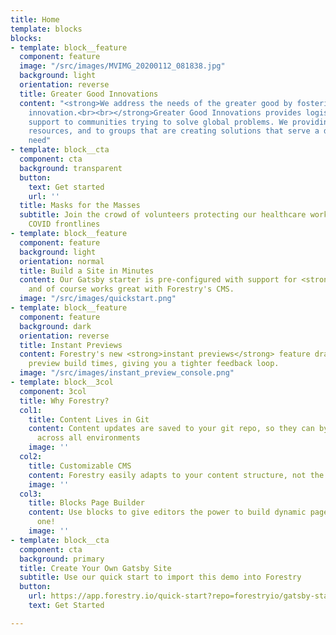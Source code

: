 ```yaml
---
title: Home
template: blocks
blocks:
- template: block__feature
  component: feature
  image: "/src/images/MVIMG_20200112_081838.jpg"
  background: light
  orientation: reverse
  title: Greater Good Innovations
  content: "<strong>We address the needs of the greater good by fostering thoughtful
    innovation.<br><br></strong>Greater Good Innovations provides logistics and engineering
    support to communities trying to solve global problems. We providing training,
    resources, and to groups that are creating solutions that serve a dire community
    need"
- template: block__cta
  component: cta
  background: transparent
  button:
    text: Get started
    url: ''
  title: Masks for the Masses
  subtitle: Join the crowd of volunteers protecting our healthcare workers at the
    COVID frontlines
- template: block__feature
  component: feature
  background: light
  orientation: normal
  title: Build a Site in Minutes
  content: Our Gatsby starter is pre-configured with support for <strong>markdown</strong>,
    and of course works great with Forestry's CMS.
  image: "/src/images/quickstart.png"
- template: block__feature
  component: feature
  background: dark
  orientation: reverse
  title: Instant Previews
  content: Forestry's new <strong>instant previews</strong> feature dramatically reduces
    preview build times, giving you a tighter feedback loop.
  image: "/src/images/instant_preview_console.png"
- template: block__3col
  component: 3col
  title: Why Forestry?
  col1:
    title: Content Lives in Git
    content: Content updates are saved to your git repo, so they can by synchronized
      across all environments
    image: ''
  col2:
    title: Customizable CMS
    content: Forestry easily adapts to your content structure, not the other way around.
    image: ''
  col3:
    title: Blocks Page Builder
    content: Use blocks to give editors the power to build dynamic pages - like this
      one!
    image: ''
- template: block__cta
  component: cta
  background: primary
  title: Create Your Own Gatsby Site
  subtitle: Use our quick start to import this demo into Forestry
  button:
    url: https://app.forestry.io/quick-start?repo=forestryio/gatsby-starter-forestry&branch=master&engine=gatsby
    text: Get Started

---
```

